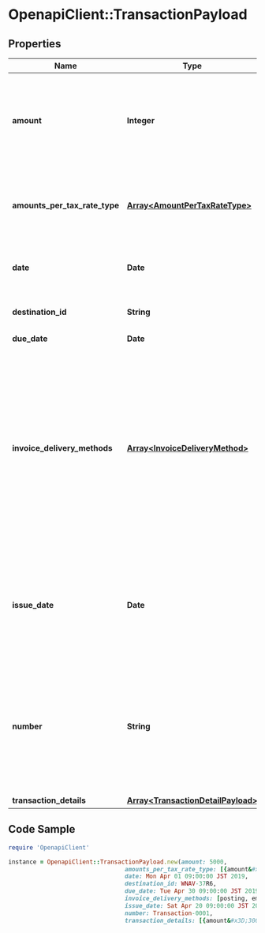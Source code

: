 # OpenapiClient::TransactionPayload

## Properties

Name | Type | Description | Notes
------------ | ------------- | ------------- | -------------
**amount** | **Integer** | 取引の税込合計金額です。取引明細(transaction_details)の小計の合計額である必要があります。また、負の値を指定することはできません。 | 
**amounts_per_tax_rate_type** | [**Array&lt;AmountPerTaxRateType&gt;**](AmountPerTaxRateType.md) | 各課税種別毎の税込の合計金額です。各課税種別の取引明細行の小計を合計した値になっていなければなりません。 | 
**date** | **Date** | 取引日です。売り手様と顧客の間で取引を行った日付を指定してください。 | 
**destination_id** | **String** | 請求先IDです。取引の請求先を指定してください。 | 
**due_date** | **Date** | 支払期限日です。 | 
**invoice_delivery_methods** | [**Array&lt;InvoiceDeliveryMethod&gt;**](InvoiceDeliveryMethod.md) | 請求書送付方法です。郵送(posting) またはメール送付(email)のうちから少なくとも１つを指定してください。どちらも選択された場合、どちらの方法でも送付されます。 また、各取引で指定しなかった送付方法でも、請求にまとまった取引のうちでその送付方法を選択しているものがあれば、そちらの送付方法も採用されます。 | 
**issue_date** | **Date** | 請求書発行日です。請求書が発行される日付を指定します。指定した日付が営業日でない場合は翌営業日になります。また、請求書送付日については[こちら](https://support.mfkessai.co.jp/hc/ja/articles/360012259673-%E8%AB%8B%E6%B1%82%E6%9B%B8%E7%99%BA%E8%A1%8C%E6%97%A5)を参照ください。 | 
**number** | **String** | 取引に付与できる任意の取引番号です。MF KESSAIが自動で付与する取引IDとは別で、売り手様が独自に管理する識別子を登録することができます。ただし、売り手様の所有する取引間で一意である必要があります。 | 
**transaction_details** | [**Array&lt;TransactionDetailPayload&gt;**](TransactionDetailPayload.md) | 取引明細行です。 | 

## Code Sample

```ruby
require 'OpenapiClient'

instance = OpenapiClient::TransactionPayload.new(amount: 5000,
                                 amounts_per_tax_rate_type: [{amount&#x3D;1100, tax_rate_type&#x3D;10}, {amount&#x3D;1080, tax_rate_type&#x3D;reduced_8}],
                                 date: Mon Apr 01 09:00:00 JST 2019,
                                 destination_id: WNAV-37R6,
                                 due_date: Tue Apr 30 09:00:00 JST 2019,
                                 invoice_delivery_methods: [posting, email],
                                 issue_date: Sat Apr 20 09:00:00 JST 2019,
                                 number: Transaction-0001,
                                 transaction_details: [{amount&#x3D;3000, description&#x3D;商品名A, tax_included_type&#x3D;excluded, tax_rate_type&#x3D;8, quantity&#x3D;3, unit_price&#x3D;1000}, {amount&#x3D;3000, description&#x3D;商品名B, tax_included_type&#x3D;excluded, tax_rate_type&#x3D;reduced_8, quantity&#x3D;3, unit_price&#x3D;1000}, {amount&#x3D;-1000, description&#x3D;商品名A 返品, tax_included_type&#x3D;excluded, tax_rate_type&#x3D;8, quantity&#x3D;1, unit_price&#x3D;-1000}])
```


